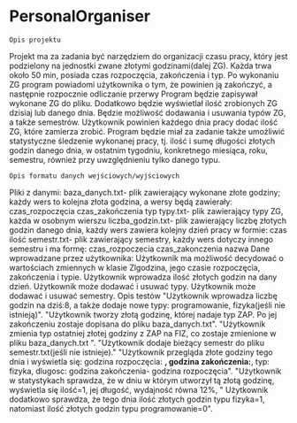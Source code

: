 # PersonalOrganiser
	Opis projektu
Projekt ma za zadania być narzędziem do organizacji czasu pracy, który jest podzielony na jednostki zwane złotymi godzinami(dalej ZG). Każda trwa około 50 min, posiada czas rozpoczęcia, zakończenia i typ. Po wykonaniu ZG program powiadomi użytkownika o tym, że powinien ją zakończyć, a następnie rozpocznie odliczanie przerwy  Program będzie zapisywał wykonane ZG do pliku. Dodatkowo będzie wyświetlał ilość zrobionych ZG dzisiaj lub danego dnia. Będzie możliwość dodawania i usuwania typów ZG, a także semestrów.
Użytkownik powinien każdego dnia pracy dodać ilość ZG, które zamierza zrobić. 
Program będzie miał za zadanie także umożliwić statystyczne śledzenie wykonanej pracy, tj. ilość i sumę długości złotych godzin danego dnia, w ostatnim tygodniu, konkretnego miesiąca, roku, semestru, również przy uwzględnieniu tylko danego typu. 



	Opis formatu danych wejściowych/wyjściowych
Pliki z danymi:
baza_danych.txt- plik zawierający wykonane złote godziny; każdy wers to kolejna złota godzina, a wersy będą zawierały: czas_rozpoczęcia czas_zakończenia typ
typy.txt- plik zawierający typy ZG, każda w osobnym wierszu
liczba_godzin.txt- plik zawierający liczbę złotych godzin danego dnia, każdy wers zawiera kolejny dzień pracy w formie: czas ilość
semestr.txt- plik zawierający semestry, każdy wers dotyczy innego semestru i ma formę: czas_rozpoczecia czas_zakonczenia nazwa
Dane wprowadzane przez użytkownika:
Użytkownik ma możliwość decydować o wartościach zmiennych w klasie Zlgodzina, jego czasie rozpoczęcia, zakończenia i typie. 
Użytkownik wprowadza ilość złotych godzin na dany dzień.
Użytkownik może dodawać i usuwać typy.
Użytkownik może dodawać i usuwać semestry.
	Opis testów
"Użytkownik wprowadza liczbę godzin na dziś:8, a także dodaje nowe typy: programowanie, fizyka(jeśli nie istnieją)".
"Użytkownik tworzy złotą godzinę, której nadaje typ ZAP. Po jej zakończeniu zostaje dopisana do pliku baza_danych.txt".
"Użytkownik zmienia typ ostatniej złotej godziny z ZAP na FIZ, co zostaje zmienione w pliku baza_danych.txt ".
"Użytkownik dodaje bieżący semestr do pliku semestr.txt(jeśli nie istnieje)."
"Użytkownik przegląda złote godziny tego dnia i wyświetla się: 
godzina rozpoczęcia: __________, godzina zakończenia:__________,  typ: fizyka, dlugosc: godzina zakończenia- godzina rozpoczęcia".
"Użytkownik w statystykach sprawdza, że w dniu w którym utworzył tą złotą godzinę, wyświetla się ilość=1, jej długość, wydajność równa 12%,
" Użytkownik dodatkowo sprawdza, że tego dnia ilość złotych godzin typu fizyka=1, natomiast ilość złotych godzin typu programowanie=0".

